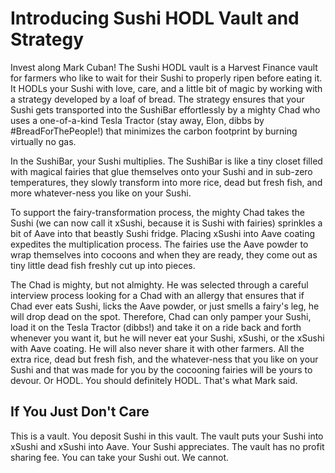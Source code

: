 # Introducing Sushi HODL Vault and Strategy

Invest along Mark Cuban! The Sushi HODL vault is a Harvest
Finance vault for farmers who like to wait for their Sushi
to properly ripen before eating it. It HODLs your Sushi with
love, care, and a little bit of magic by working with a strategy
developed by a loaf of bread. The strategy ensures that your 
Sushi gets transported into the SushiBar effortlessly by a mighty
Chad who uses a one-of-a-kind Tesla Tractor (stay away, Elon, dibbs 
by #BreadForThePeople!) that minimizes the carbon footprint by
burning virtually no gas. 

In the SushiBar, your Sushi multiplies. The SushiBar is like 
a tiny closet filled with magical fairies that glue themselves
onto your Sushi and in sub-zero temperatures, they slowly transform 
into more rice, dead but fresh fish, and more whatever-ness you 
like on your Sushi. 

To support the fairy-transformation process, 
the mighty Chad takes the Sushi (we can now call it xSushi, because 
it is Sushi with fairies) sprinkles a bit of Aave into that beastly 
Sushi fridge. Placing xSushi into Aave coating expedites the 
multiplication process. The fairies use the Aave powder to wrap 
themselves into cocoons and when they are ready, they come out as tiny
little dead fish freshly cut up into pieces.

The Chad is mighty, but not almighty. He was selected through
a careful interview process looking for a Chad with an allergy that ensures
that if Chad ever eats Sushi, licks the Aave powder, or just smells
a fairy's leg, he will drop dead on the spot. Therefore, Chad can 
only pamper your Sushi, load it on the Tesla Tractor (dibbs!) and take
it on a ride back and forth whenever you want it, but he will never 
eat your Sushi, xSushi, or the xSushi with Aave coating. He will also
never share it with other farmers. All the extra rice, dead but fresh fish,
and the whatever-ness that you like on your Sushi and that was made for
you by the cocooning fairies will be yours to devour. Or HODL. You should definitely 
HODL. That's what Mark said. 

## If You Just Don't Care

This is a vault. You deposit Sushi in this vault. 
The vault puts your Sushi into xSushi and xSushi into Aave.
Your Sushi appreciates. The vault has no profit sharing fee.
You can take your Sushi out. We cannot.